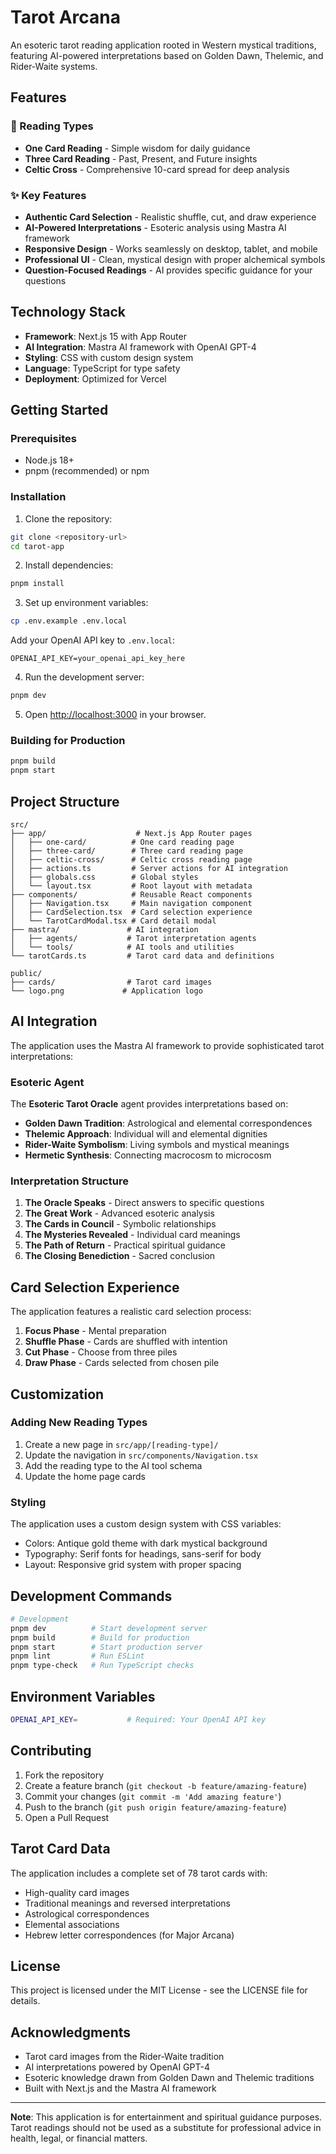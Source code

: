 # Tarot Arcana

An esoteric tarot reading application rooted in Western mystical traditions, featuring AI-powered interpretations based on Golden Dawn, Thelemic, and Rider-Waite systems.

## Features

### 🔮 Reading Types
- **One Card Reading** - Simple wisdom for daily guidance
- **Three Card Reading** - Past, Present, and Future insights
- **Celtic Cross** - Comprehensive 10-card spread for deep analysis

### ✨ Key Features
- **Authentic Card Selection** - Realistic shuffle, cut, and draw experience
- **AI-Powered Interpretations** - Esoteric analysis using Mastra AI framework
- **Responsive Design** - Works seamlessly on desktop, tablet, and mobile
- **Professional UI** - Clean, mystical design with proper alchemical symbols
- **Question-Focused Readings** - AI provides specific guidance for your questions

## Technology Stack

- **Framework**: Next.js 15 with App Router
- **AI Integration**: Mastra AI framework with OpenAI GPT-4
- **Styling**: CSS with custom design system
- **Language**: TypeScript for type safety
- **Deployment**: Optimized for Vercel

## Getting Started

### Prerequisites
- Node.js 18+ 
- pnpm (recommended) or npm

### Installation

1. Clone the repository:
```bash
git clone <repository-url>
cd tarot-app
```

2. Install dependencies:
```bash
pnpm install
```

3. Set up environment variables:
```bash
cp .env.example .env.local
```

Add your OpenAI API key to `.env.local`:
```
OPENAI_API_KEY=your_openai_api_key_here
```

4. Run the development server:
```bash
pnpm dev
```

5. Open [http://localhost:3000](http://localhost:3000) in your browser.

### Building for Production

```bash
pnpm build
pnpm start
```

## Project Structure

```
src/
├── app/                    # Next.js App Router pages
│   ├── one-card/          # One card reading page
│   ├── three-card/        # Three card reading page
│   ├── celtic-cross/      # Celtic cross reading page
│   ├── actions.ts         # Server actions for AI integration
│   ├── globals.css        # Global styles
│   └── layout.tsx         # Root layout with metadata
├── components/            # Reusable React components
│   ├── Navigation.tsx     # Main navigation component
│   ├── CardSelection.tsx  # Card selection experience
│   └── TarotCardModal.tsx # Card detail modal
├── mastra/               # AI integration
│   ├── agents/           # Tarot interpretation agents
│   └── tools/            # AI tools and utilities
└── tarotCards.ts         # Tarot card data and definitions

public/
├── cards/                # Tarot card images
└── logo.png             # Application logo
```

## AI Integration

The application uses the Mastra AI framework to provide sophisticated tarot interpretations:

### Esoteric Agent
The **Esoteric Tarot Oracle** agent provides interpretations based on:
- **Golden Dawn Tradition**: Astrological and elemental correspondences
- **Thelemic Approach**: Individual will and elemental dignities  
- **Rider-Waite Symbolism**: Living symbols and mystical meanings
- **Hermetic Synthesis**: Connecting macrocosm to microcosm

### Interpretation Structure
1. **The Oracle Speaks** - Direct answers to specific questions
2. **The Great Work** - Advanced esoteric analysis
3. **The Cards in Council** - Symbolic relationships
4. **The Mysteries Revealed** - Individual card meanings
5. **The Path of Return** - Practical spiritual guidance
6. **The Closing Benediction** - Sacred conclusion

## Card Selection Experience

The application features a realistic card selection process:

1. **Focus Phase** - Mental preparation
2. **Shuffle Phase** - Cards are shuffled with intention
3. **Cut Phase** - Choose from three piles
4. **Draw Phase** - Cards selected from chosen pile

## Customization

### Adding New Reading Types
1. Create a new page in `src/app/[reading-type]/`
2. Update the navigation in `src/components/Navigation.tsx`
3. Add the reading type to the AI tool schema
4. Update the home page cards

### Styling
The application uses a custom design system with CSS variables:
- Colors: Antique gold theme with dark mystical background
- Typography: Serif fonts for headings, sans-serif for body
- Layout: Responsive grid system with proper spacing

## Development Commands

```bash
# Development
pnpm dev          # Start development server
pnpm build        # Build for production
pnpm start        # Start production server
pnpm lint         # Run ESLint
pnpm type-check   # Run TypeScript checks
```

## Environment Variables

```bash
OPENAI_API_KEY=           # Required: Your OpenAI API key
```

## Contributing

1. Fork the repository
2. Create a feature branch (`git checkout -b feature/amazing-feature`)
3. Commit your changes (`git commit -m 'Add amazing feature'`)
4. Push to the branch (`git push origin feature/amazing-feature`)
5. Open a Pull Request

## Tarot Card Data

The application includes a complete set of 78 tarot cards with:
- High-quality card images
- Traditional meanings and reversed interpretations
- Astrological correspondences
- Elemental associations
- Hebrew letter correspondences (for Major Arcana)

## License

This project is licensed under the MIT License - see the LICENSE file for details.

## Acknowledgments

- Tarot card images from the Rider-Waite tradition
- AI interpretations powered by OpenAI GPT-4
- Esoteric knowledge drawn from Golden Dawn and Thelemic traditions
- Built with Next.js and the Mastra AI framework

---

**Note**: This application is for entertainment and spiritual guidance purposes. Tarot readings should not be used as a substitute for professional advice in health, legal, or financial matters.